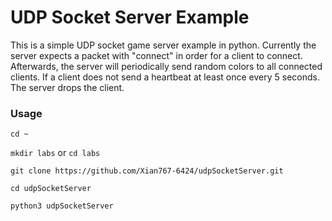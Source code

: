 # UDP Socket Server Example
This is a simple UDP socket game server example in python. 
Currently the server expects a packet with "connect" in order for a client to connect.
Afterwards, the server will periodically send random colors to all connected clients.
If a client does not send a heartbeat at least once every 5 seconds. The server drops the client.

### Usage
`cd ~`

`mkdir labs` or `cd labs`

`git clone https://github.com/Xian767-6424/udpSocketServer.git`

`cd udpSocketServer`

`python3 udpSocketServer`
